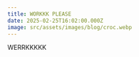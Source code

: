 ```yaml
---
title: WORKKK PLEASE
date: 2025-02-25T16:02:00.000Z
image: src/assets/images/blog/croc.webp
---
```

WERRKKKKK
